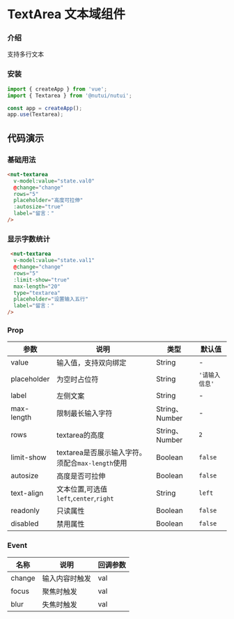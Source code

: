 # TextArea 文本域组件

### 介绍

支持多行文本

### 安装

``` javascript
import { createApp } from 'vue';
import { Textarea } from '@nutui/nutui';

const app = createApp();
app.use(Textarea);

```
## 代码演示

### 基础用法


```html
<nut-textarea
  v-model:value="state.val0"
  @change="change"
  rows="5"
  placeholder="高度可拉伸"
  :autosize="true"
  label="留言："
/>
```

### 显示字数统计


```html
 <nut-textarea
  v-model:value="state.val1"
  @change="change"
  rows="5"
  :limit-show="true"
  max-length="20"
  type="textarea"
  placeholder="设置输入五行"
  label="留言："
/>
```


### Prop

| 参数         | 说明                             | 类型   | 默认值           |
|--------------|----------------------------------|--------|------------------|
| value      | 输入值，支持双向绑定 | String |  -     |
| placeholder         | 为空时占位符 | String |       `'请输入信息'`       |
| label          | 	左侧文案                       | String | -             |
| max-length          | 限制最长输入字符                   | String、Number | -               |
| rows          | textarea的高度   | String、Number | `2`             |
| limit-show          | textarea是否展示输入字符。须配合`max-length`使用  | Boolean | `false` |
| autosize          | 高度是否可拉伸  | Boolean | `false` |
| text-align          | 文本位置,可选值`left`,`center`,`right`     | String | `left` |
| readonly          | 只读属性     | Boolean | `false` |
| disabled          | 禁用属性     | Boolean | `false` |


### Event

| 名称  | 说明     | 回调参数    |
|-------|----------|-------------|
| change | 输入内容时触发 | val |
| focus | 聚焦时触发 | val |
| blur | 失焦时触发 | val |








